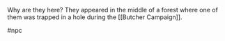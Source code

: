 Why are they here?  They appeared in the middle of a forest where one of them was trapped in a hole during the [[Butcher Campaign]].

#npc 